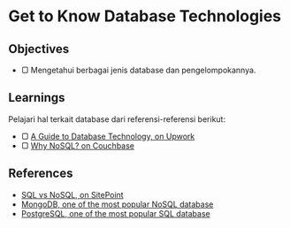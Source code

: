 # Get to Know Database Technologies

## Objectives

- ▢ Mengetahui berbagai jenis database dan pengelompokannya.

## Learnings

Pelajari hal terkait database dari referensi-referensi berikut:

- ▢ [A Guide to Database Technology, on Upwork](https://upwork.com/hiring/data/a-guide-to-database-technology)
- ▢ [Why NoSQL? on Couchbase](http://couchbase.com/nosql-resources/why-nosql)

## References

- [SQL vs NoSQL, on SitePoint](https://sitepoint.com/sql-vs-nosql-differences)
- [MongoDB, one of the most popular NoSQL database](https://mongodb.com)
- [PostgreSQL, one of the most popular SQL database](https://postgresql.org)
